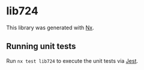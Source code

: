 # lib724

This library was generated with [Nx](https://nx.dev).

## Running unit tests

Run `nx test lib724` to execute the unit tests via [Jest](https://jestjs.io).
